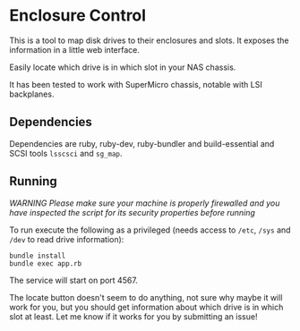 Enclosure Control
=================

This is a tool to map disk drives to their enclosures and slots. It exposes the information in a little web interface.

Easily locate which drive is in which slot in your NAS chassis.

It has been tested to work with SuperMicro chassis, notable with LSI backplanes.

Dependencies
------------

Dependencies are ruby, ruby-dev, ruby-bundler and build-essential and SCSI tools `lsscsci` and `sg_map`.

Running
------

*WARNING Please make sure your machine is properly firewalled and you have inspected the script for its security properties before running*

To run execute the following as a privileged (needs access to `/etc`, `/sys` and `/dev` to read drive information):

```
bundle install
bundle exec app.rb
```

The service will start on port 4567.

The locate button doesn't seem to do anything, not sure why maybe it will work for you, but you should get information about
which drive is in which slot at least. Let me know if it works for you by submitting an issue!




